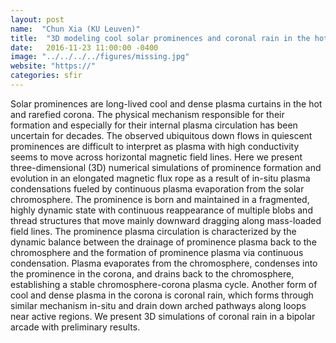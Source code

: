```yaml
---
layout: post
name:  "Chun Xia (KU Leuven)"
title:  "3D modeling cool solar prominences and coronal rain in the hot solar corona"
date:   2016-11-23 11:00:00 -0400
image: "../../../../figures/missing.jpg"
website: "https://"
categories: sfir
---
```


Solar prominences are long-lived cool and dense plasma curtains in the 
hot and rarefied corona. The physical mechanism responsible for their 
formation and especially for their internal plasma circulation has been 
uncertain for decades. The observed ubiquitous down flows in quiescent 
prominences are difficult to interpret as plasma with high conductivity 
seems to move across horizontal magnetic field lines. Here we present 
three-dimensional (3D) numerical simulations of prominence formation 
and evolution in an elongated  magnetic flux rope as a result of 
in-situ plasma condensations fueled by continuous plasma evaporation 
from the solar chromosphere. The prominence is born and maintained in a 
fragmented, highly dynamic state with continuous reappearance of 
multiple blobs and thread structures that move mainly downward dragging 
along mass-loaded field lines. The prominence plasma circulation is 
characterized by the dynamic balance between the drainage of prominence 
plasma back to the chromosphere and the formation of prominence plasma 
via continuous condensation. Plasma evaporates from the  chromosphere, 
condenses into the prominence in the corona, and drains back to the 
chromosphere, establishing a stable chromosphere-corona plasma cycle. 
Another form of cool and dense plasma in the corona is coronal rain, 
which forms through similar mechanism in-situ and drain down arched 
pathways along loops near active regions. We present 3D simulations of 
coronal rain in a bipolar arcade with preliminary results.
